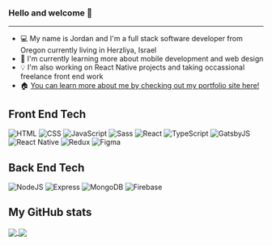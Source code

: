 ### Hello and welcome 👋
---

- 💻 My name is Jordan and I'm a full stack software developer from Oregon currently living in Herzliya, Israel
- 📑 I'm currently learning more about mobile development and web design
- 💡 I'm also working on React Native projects and taking occassional freelance front end work
- 🏠 [You can learn more about me by checking out my portfolio site here!](https://www.lonehippei.dev/)

## Front End Tech

![HTML](https://img.shields.io/badge/-HTML5-e34c26?logo=html5&logoColor=white)
![CSS](https://img.shields.io/badge/-CSS3-2965f1?logo=css3&logoColor=white)
![JavaScript](https://img.shields.io/badge/-JavaScript-f0db4f?logo=javascript&logoColor=white)
![Sass](https://img.shields.io/badge/-Sass-CD6799?logo=sass&logoColor=white)
![React](https://img.shields.io/badge/-React-61DAFB?logo=react&logoColor=white)
![TypeScript](https://img.shields.io/badge/-TypeScript-007acc?logo=javascript&logoColor=white)
![GatsbyJS](https://img.shields.io/badge/-GatsbyJS-#663399?logo=%3Csvg%20role%3D%22img%22%20viewBox%3D%220%200%2024%2024%22%20xmlns%3D%22http%3A%2F%2Fwww.w3.org%2F2000%2Fsvg%22%3E%3Ctitle%3EGatsby%3C%2Ftitle%3E%3Cpath%20d%3D%22M12%200C5.4%200%200%205.4%200%2012s5.4%2012%2012%2012%2012-5.4%2012-12S18.6%200%2012%200zm0%202.571c3.171%200%205.915%201.543%207.629%203.858l-1.286%201.115C16.886%205.572%2014.571%204.286%2012%204.286c-3.343%200-6.171%202.143-7.286%205.143l9.857%209.857c2.486-.857%204.373-3%204.973-5.572h-4.115V12h6c0%204.457-3.172%208.228-7.372%209.17L2.83%209.944C3.772%205.743%207.543%202.57%2012%202.57zm-9.429%209.6l9.344%209.258c-2.4-.086-4.801-.943-6.601-2.743-1.8-1.8-2.743-4.201-2.743-6.515z%22%2F%3E%3C%2Fsvg%3E&logoColor=white)
![React Native](https://img.shields.io/badge/-React%20Native-61DAFB?logo=react&logoColor=white)
![Redux](https://img.shields.io/badge/-Redux-61DAFB?logo=redux&logoColor=white)
![Figma](https://img.shields.io/badge/-Figma-0cb47c?logo=figma&logoColor=white)

## Back End Tech

![NodeJS](https://img.shields.io/badge/-NodeJS-3c873a?logo=nodedotjs&logoColor=white)
![Express](https://img.shields.io/badge/-Express-3c873a?logo=express&logoColor=white)
![MongoDB](https://img.shields.io/badge/-MongoDB-4DB33D?logo=mongodb&logoColor=white)
![Firebase](https://img.shields.io/badge/-Firebase-F6820D?logo=firebase&logoColor=white)

## My GitHub stats

<a href="https://github.com/anuraghazra/github-readme-stats">
  <img align="center" src="https://github-readme-stats.vercel.app/api/top-langs/?username=LoneHippie&layout=compact" />
</a>
<a href="https://github.com/anuraghazra/github-readme-stats">
  <img align="center" src="https://github-readme-stats.vercel.app/api?username=LoneHippie&show_icons=true" />
</a>
